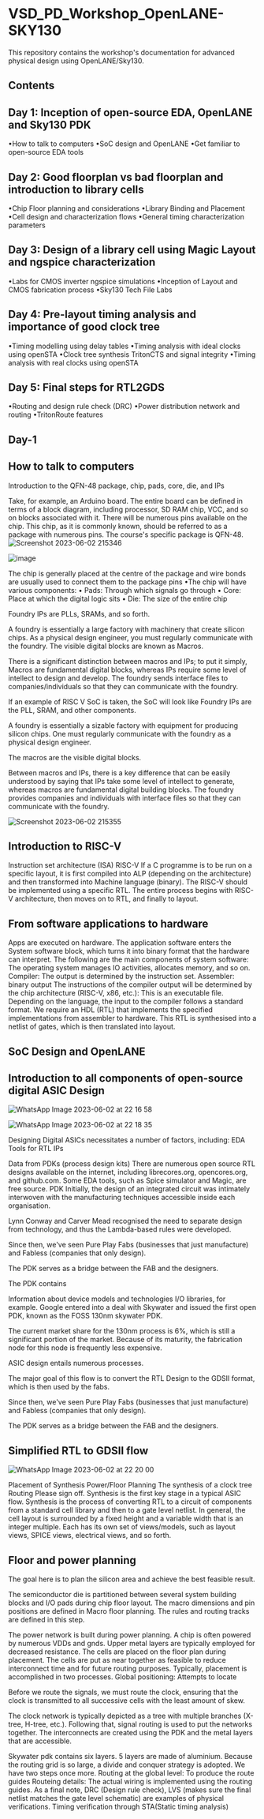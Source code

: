 # VSD_PD_Workshop_OpenLANE-SKY130
This repository contains the workshop's documentation for advanced physical design using OpenLANE/Sky130.

Contents
------------------------------------------------------------------------------------------------
Day 1: Inception of open-source EDA, OpenLANE and Sky130 PDK
--------------------------------
•How to talk to computers                                                                   •SoC design and OpenLANE
•Get familiar to open-source EDA tools

Day 2: Good floorplan vs bad floorplan and introduction to library cells
-------------------------
•Chip Floor planning and considerations
•Library Binding and Placement
•Cell design and characterization flows
•General timing characterization parameters

Day 3: Design of a library cell using Magic Layout and ngspice characterization
-----------------------
•Labs for CMOS inverter ngspice simulations
•Inception of Layout and CMOS fabrication process
•Sky130 Tech File Labs

Day 4: Pre-layout timing analysis and importance of good clock tree
------------------------------
•Timing modelling using delay tables
•Timing analysis with ideal clocks using openSTA
•Clock tree synthesis TritonCTS and signal integrity
•Timing analysis with real clocks using openSTA

Day 5: Final steps for RTL2GDS
------------------------------------
•Routing and design rule check (DRC)
•Power distribution network and routing
•TritonRoute features


Day-1
-------------------------------------------
How to talk to computers
-------------------------------
Introduction to the QFN-48 package, chip, pads, core, die, and IPs

Take, for example, an Arduino board. The entire board can be defined in terms of a block diagram, including processor, SD RAM chip, VCC, and so on blocks associated with it. There will be numerous pins available on the chip. This chip, as it is commonly known, should be referred to as a package with numerous pins. The course's specific package is QFN-48.
![Screenshot 2023-06-02 215346](https://github.com/AmitGupta003/VSD_PD_Workshop_OpenLANE-SKY130/assets/135353855/12b8a453-98cb-4ecb-9071-96ee5b586bc0)

![image](https://github.com/AmitGupta003/VSD_PD_Workshop_OpenLANE-SKY130/assets/135353855/f3f3059d-c34c-43aa-81ea-5a6db7a109f1)

The chip is generally placed at the centre of the package and wire bonds are usually used to connect them to the package pins
•The chip will have various components:
• Pads: Through which signals go through
• Core: Place at which the digital logic sits
• Die: The size of the entire chip


Foundry IPs are PLLs, SRAMs, and so forth.

A foundry is essentially a large factory with machinery that create silicon chips.
As a physical design engineer, you must regularly communicate with the foundry.
The visible digital blocks are known as Macros.

There is a significant distinction between macros and IPs; to put it simply, Macros are fundamental digital blocks, whereas IPs require some level of intellect to design and develop.
The foundry sends interface files to companies/individuals so that they can communicate with the foundry.


If an example of RISC V SoC is taken, the SoC will look like
Foundry IPs are the PLL, SRAM, and other components.

A foundry is essentially a sizable factory with equipment for producing silicon chips.
One must regularly communicate with the foundry as a physical design engineer.

The macros are the visible digital blocks.

Between macros and IPs, there is a key difference that can be easily understood by saying that IPs take some level of intellect to generate, whereas macros are fundamental digital building blocks.
The foundry provides companies and individuals with interface files so that they can communicate with the foundry.

![Screenshot 2023-06-02 215355](https://github.com/AmitGupta003/VSD_PD_Workshop_OpenLANE-SKY130/assets/135353855/7091679f-6957-4a41-b27b-6bfe97fa53c8)

Introduction to RISC-V
------------------------------
Instruction set architecture (ISA) RISC-V
If a C programme is to be run on a specific layout, it is first compiled into ALP (depending on the architecture) and then transformed into Machine language (binary).
The RISC-V should be implemented using a specific RTL.
The entire process begins with RISC-V architecture, then moves on to RTL, and finally to layout.

From software applications to hardware
------------------------------
Apps are executed on hardware.
The application software enters the System software block, which turns it into binary format that the hardware can interpret.
The following are the main components of system software:
The operating system manages IO activities, allocates memory, and so on.
Compiler: The output is determined by the instruction set.
Assembler: binary output
The instructions of the compiler output will be determined by the chip architecture (RISC-V, x86, etc.): This is an executable file.
Depending on the language, the input to the compiler follows a standard format.
We require an HDL (RTL) that implements the specified implementations from assembler to hardware.
This RTL is synthesised into a netlist of gates, which is then translated into layout.

SoC Design and OpenLANE
-----------------------------
Introduction to all components of open-source digital ASIC Design
----------------------------------
![WhatsApp Image 2023-06-02 at 22 16 58](https://github.com/AmitGupta003/VSD_PD_Workshop_OpenLANE-SKY130/assets/135353855/827cbd14-9961-4ae8-af4d-db5f7252e5ea)

![WhatsApp Image 2023-06-02 at 22 18 35](https://github.com/AmitGupta003/VSD_PD_Workshop_OpenLANE-SKY130/assets/135353855/71841dbd-c288-4144-bc69-d3e4d98e98dd)

Designing Digital ASICs necessitates a number of factors, including:
EDA Tools for RTL IPs

Data from PDKs (process design kits)
There are numerous open source RTL designs available on the internet, including librecores.org, opencores.org, and github.com.
Some EDA tools, such as Spice simulator and Magic, are free source.
PDK Initially, the design of an integrated circuit was intimately interwoven with the manufacturing techniques accessible inside each organisation.

Lynn Conway and Carver Mead recognised the need to separate design from technology, and thus the Lambda-based rules were developed.

Since then, we've seen Pure Play Fabs (businesses that just manufacture) and Fabless (companies that only design).

The PDK serves as a bridge between the FAB and the designers.

The PDK contains

Information about device models and technologies
I/O libraries, for example.
Google entered into a deal with Skywater and issued the first open PDK, known as the FOSS 130nm skywater PDK.

The current market share for the 130nm process is 6%, which is still a significant portion of the market. Because of its maturity, the fabrication node for this node is frequently less expensive.

ASIC design entails numerous processes.

The major goal of this flow is to convert the RTL Design to the GDSII format, which is then used by the fabs.

Since then, we've seen Pure Play Fabs (businesses that just manufacture) and Fabless (companies that only design).

The PDK serves as a bridge between the FAB and the designers.


Simplified RTL to GDSII flow
---------------------------------
![WhatsApp Image 2023-06-02 at 22 20 00](https://github.com/AmitGupta003/VSD_PD_Workshop_OpenLANE-SKY130/assets/135353855/0038533c-116b-41d7-a0fb-6d7c8e2b265e)

Placement of Synthesis
Power/Floor Planning
The synthesis of a clock tree
Routing
Please sign off. Synthesis is the first key stage in a typical ASIC flow.
Synthesis is the process of converting RTL to a circuit of components from a standard cell library and then to a gate level netlist.
In general, the cell layout is surrounded by a fixed height and a variable width that is an integer multiple.
Each has its own set of views/models, such as layout views, SPICE views, electrical views, and so forth.

Floor and power planning 
-------------------------
The goal here is to plan the silicon area and achieve the best feasible result.


The semiconductor die is partitioned between several system building blocks and I/O pads during chip floor layout.
The macro dimensions and pin positions are defined in Macro floor planning. The rules and routing tracks are defined in this step.

The power network is built during power planning. A chip is often powered by numerous VDDs and gnds. Upper metal layers are typically employed for decreased resistance.
The cells are placed on the floor plan during placement. The cells are put as near together as feasible to reduce interconnect time and for future routing purposes.
Typically, placement is accomplished in two processes.
Global positioning: Attempts to locate

Before we route the signals, we must route the clock, ensuring that the clock is transmitted to all successive cells with the least amount of skew.

The clock network is typically depicted as a tree with multiple branches (X-tree, H-tree, etc.).
Following that, signal routing is used to put the networks together. The interconnects are created using the PDK and the metal layers that are accessible.

Skywater pdk contains six layers. 5 layers are made of aluminium.
Because the routing grid is so large, a divide and conquer strategy is adopted. We have two steps once more.
Routing at the global level: To produce the route guides
Routeing details: The actual wiring is implemented using the routing guides.
As a final note,
DRC (Design rule check), LVS (makes sure the final netlist matches the gate level schematic) are examples of physical verifications.
Timing verification through STA(Static timing analysis)
